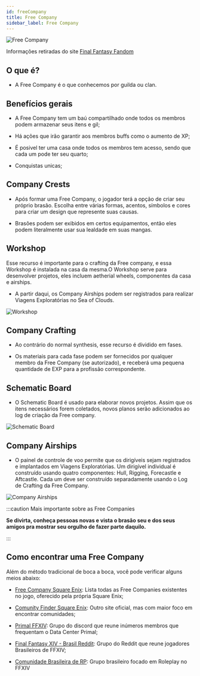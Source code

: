 ```yaml
---
id: freeCompany
title: Free Company
sidebar_label: Free Company
---
```


![Free Company](https://i.imgur.com/BUoq6nm.png)

Informações retiradas do site [Final Fantasy Fandom](https://finalfantasy.fandom.com/wiki/Free_Companies#Benefits)

## O que é? 

- A Free Company é o que conhecemos por guilda ou clan.


## Benefícios gerais

- A Free Company tem um baú compartilhado onde todos os membros podem armazenar seus itens e gil;

- Há ações que irão garantir aos membros buffs como o aumento de XP;

- É posivel ter uma casa onde todos os membros tem acesso, sendo que cada um pode ter seu quarto;

- Conquistas unicas;

## Company Crests

- Após formar uma Free Company, o jogador terá a opção de criar seu próprio brasão. Escolha entre várias formas, acentos, símbolos e cores para criar um design que represente suas causas. 

- Brasões podem ser exibidos em certos equipamentos, então eles podem literalmente usar sua lealdade em suas mangas.

## Workshop

Esse recurso é importante para o crafting da Free company, e essa Workshop é instalada na casa da mesma.O Workshop serve para desenvolver projetos, eles incluem aetherial wheels, componentes da casa e airships. 

- A partir daqui, os Company Airships podem ser registrados para realizar Viagens Exploratórias no Sea of Clouds.

![Workshop](https://img.finalfantasyxiv.com/lds/promo/h/J/lzMrta-nv1cta3V6nr-vmnNOuA.png)

## Company Crafting

- Ao contrário do normal synthesis, esse recurso é dividido em fases. 

- Os materiais para cada fase podem ser fornecidos por qualquer membro da Free Company (se autorizado), e receberá uma pequena quantidade de EXP para a profissão correspondente.

## Schematic Board

- O Schematic Board é usado para elaborar novos projetos. Assim que os itens necessários forem coletados, novos planos serão adicionados ao log de criação da Free company.

![Schematic Board](https://img.finalfantasyxiv.com/t/f0575b82a639492e5a70e34d823d77bddcb7f686_28.png?1512110504)

## Company Airships

- O painel de controle de voo permite que os dirigíveis sejam registrados e implantados em Viagens Exploratórias. Um dirigível individual é construído usando quatro componentes: Hull, Rigging, Forecastle e Aftcastle. Cada um deve ser construído separadamente usando o Log de Crafting da Free Company.

![Company Airships](https://img2.finalfantasyxiv.com/accimg2/4c/5b/4c5b2624797042121597a3d1745373263246f913.jpg)

:::caution Mais importante sobre as Free Companies 

**Se divirta, conheça pessoas novas e vista o brasão seu e dos seus amigos pra mostrar seu orgulho de fazer parte daquilo.**

:::

## Como encontrar uma Free Company

Além do método tradicional de boca a boca, você pode verificar alguns meios abaixo: 

- [Free Company Square Enix](https://na.finalfantasyxiv.com/lodestone/freecompany/): Lista todas as Free Companies existentes no jogo, oferecido pela própria Square Enix;

- [Comunity Finder Square Enix](https://na.finalfantasyxiv.com/lodestone/community_finder/): Outro site oficial, mas com maior foco em encontrar comunidades;

- [Primal FFXIV](https://discord.gg/A4txTYpc): Grupo do discord que reune inúmeros membros que frequentam o Data Center Primal;

- [Final Fantasy XIV - Brasil Reddit](https://www.reddit.com/r/ffxivbr/): Grupo do Reddit que reune jogadores Brasileiros de FFXIV;

- [Comunidade Brasileira de RP](https://discord.gg/QQefnPCS): Grupo brasileiro focado em Roleplay no FFXIV
